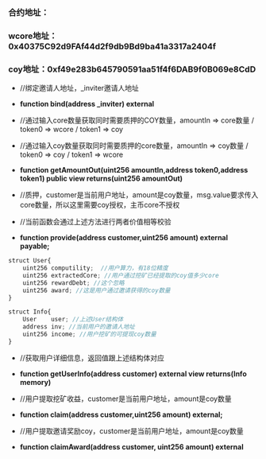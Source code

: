 ### 合约地址：
### wcore地址：0x40375C92d9FAf44d2f9db9Bd9ba41a3317a2404f
### coy地址：0xf49e283b645790591aa51f4f6DAB9f0B069e8CdD


- //绑定邀请人地址，_inviter邀请人地址
- **function bind(address _inviter) external**

- //通过输入core数量获取同时需要质押的COY数量，amountIn => core数量 / token0 => wcore / token1 => coy
- //通过输入coy数量获取同时需要质押的core数量，amountIn => coy数量 / token0 => coy / token1 => wcore
- **function getAmountOut(uint256 amountIn,address token0,address token1) public view returns(uint256 amountOut)**


- //质押，customer是当前用户地址，amount是coy数量，msg.value要求传入core数量，所以这里需要coy授权，主币core不授权
- //当前函数会通过上述方法进行两者价值相等校验
- **function provide(address customer,uint256 amount) external payable;**

```javascript
struct User{
    uint256 computility;  //用户算力，有18位精度
    uint256 extractedCore; //用户通过挖矿已经提取的coy值多少core
    uint256 rewardDebt; //这个忽略
    uint256 award; //这是用户通过邀请获得的coy数量
}

struct Info{
    User    user; //上述User结构体
    address inv; //当前用户的邀请人地址
    uint256 income; //用户挖矿的可提现coy数量
}

```

- //获取用户详细信息，返回值跟上述结构体对应
- **function getUserInfo(address customer) external view returns(Info memory)**

- //用户提取挖矿收益，customer是当前用户地址，amount是coy数量
- **function claim(address customer,uint256 amount) external;**


- //用户提取邀请奖励coy，customer是当前用户地址，amount是coy数量
- **function claimAward(address customer, uint256 amount) external**